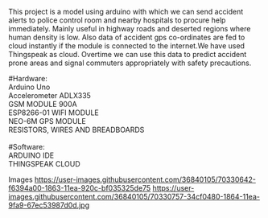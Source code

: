 This project is a model using arduino with which we can send accident alerts to police control room and nearby hospitals to procure help immediately.
Mainly useful in highway roads and deserted regions where human density is low.
Also data of accident gps co-ordinates are fed to cloud instantly if the module is connected to the internet.We have used Thingspeak as cloud.
Overtime we can use this data to predict accident prone areas and signal commuters appropriately with safety precautions.

#Hardware:<br>
Arduino Uno <br>
Accelerometer ADLX335<br>
GSM MODULE 900A<br>
ESP8266-01 WIFI MODULE<br>
NEO-6M GPS MODULE<br>
RESISTORS, WIRES AND BREADBOARDS<br>
<br>
#Software:<br>
ARDUINO IDE<br>
THINGSPEAK CLOUD

Images
https://user-images.githubusercontent.com/36840105/70330642-f6394a00-1863-11ea-920c-bf035325de75
https://user-images.githubusercontent.com/36840105/70330757-34cf0480-1864-11ea-9fa9-67ec53987d0d.jpg

